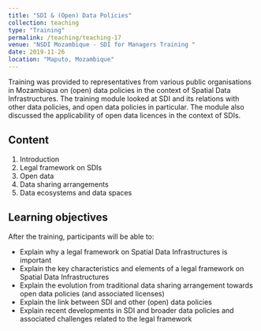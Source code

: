 ```yaml
---
title: "SDI & (Open) Data Policies"
collection: teaching
type: "Training"
permalink: /teaching/teaching-17
venue: "NSDI Mozambique - SDI for Managers Training "
date: 2019-11-26
location: "Maputo, Mozambique"
---
```


Training was provided to representatives from various public organisations in Mozambiqua on (open) data policies in the context of Spatial Data Infrastructures. The training module looked at SDI and its relations with other data policies, and open data policies in particular. The module also discussed the applicability of open data licences in the context of SDIs. 

## Content
1. Introduction
2. Legal framework on SDIs
3. Open data
4. Data sharing arrangements
5. Data ecosystems and data spaces

## Learning objectives
After the training, participants will be able to:
* Explain why a legal framework on Spatial Data Infrastructures is important
* Explain the key characteristics and elements of a legal framework on Spatial Data Infrastructures
* Explain the evolution from traditional data sharing arrangement towards open data policies (and associated licenses)
* Explain the link between SDI and other (open) data policies
* Explain recent developments in SDI and broader data policies and associated challenges related to the legal framework

